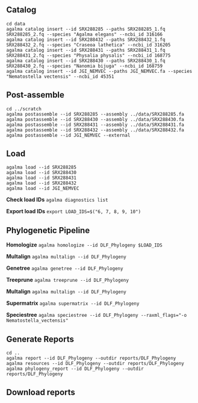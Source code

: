 ## Catalog

```
cd data
agalma catalog insert --id SRX288285 --paths SRX288285_1.fq SRX288285_2.fq --species "Agalma elegans" --ncbi_id 316166
agalma catalog insert --id SRX288432 --paths SRX288432_1.fq SRX288432_2.fq --species "Craseoa lathetica" --ncbi_id 316205
agalma catalog insert --id SRX288431 --paths SRX288431_1.fq SRX288431_2.fq --species "Physalia physalis" --ncbi_id 168775
agalma catalog insert --id SRX288430 --paths SRX288430_1.fq SRX288430_2.fq --species "Nanomia bijuga" --ncbi_id 168759
agalma catalog insert --id JGI_NEMVEC --paths JGI_NEMVEC.fa --species "Nematostella vectensis" --ncbi_id 45351
```

## Post-assemble

```
cd ../scratch
agalma postassemble --id SRX288285 --assembly ../data/SRX288285.fa
agalma postassemble --id SRX288430 --assembly ../data/SRX288430.fa
agalma postassemble --id SRX288431 --assembly ../data/SRX288431.fa
agalma postassemble --id SRX288432 --assembly ../data/SRX288432.fa
agalma postassemble --id JGI_NEMVEC --external
```

## Load

```
agalma load --id SRX288285
agalma load --id SRX288430
agalma load --id SRX288431
agalma load --id SRX288432
agalma load --id JGI_NEMVEC
```

**Check load IDs**
`agalma diagnostics list`

**Export load IDs**
`export LOAD_IDS=$("6, 7, 8, 9, 10")`

## Phylogenetic Pipeline

**Homologize**
`agalma homologize --id DLF_Phylogeny $LOAD_IDS`

**Multalign**
`agalma multalign --id DLF_Phylogeny`

**Genetree**
`agalma genetree --id DLF_Phylogeny`

**Treeprune**
`agalma treeprune --id DLF_Phylogeny`

**Multalign**
`agalma multalign --id DLF_Phylogeny`

**Supermatrix**
`agalma supermatrix --id DLF_Phylogeny`

**Speciestree**
`agalma speciestree --id DLF_Phylogeny --raxml_flags="-o Nematostella_vectensis"`

## Generate Reports

```
cd ..
agalma report --id DLF_Phylogeny --outdir reports/DLF_Phylogeny
agalma resources --id DLF_Phylogeny --outdir reports/DLF_Phylogeny
agalma phylogeny_report --id DLF_Phylogeny --outdir reports/DLF_Phylogeny
```

## Download reports
```

```
